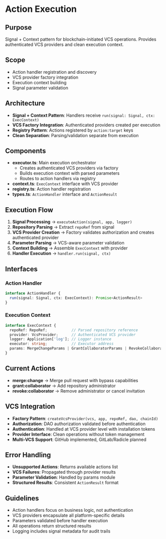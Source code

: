 # Action Execution

## Purpose
Signal + Context pattern for blockchain-initiated VCS operations. Provides authenticated VCS providers and clean execution context.

## Scope
- Action handler registration and discovery
- VCS provider factory integration
- Execution context building
- Signal parameter validation

## Architecture
- **Signal + Context Pattern**: Handlers receive `run(signal: Signal, ctx: ExecContext)`
- **VCS Factory Integration**: Authenticated providers created per execution
- **Registry Pattern**: Actions registered by `action:target` keys
- **Clean Separation**: Parsing/validation separate from execution

## Components
- **executor.ts**: Main execution orchestrator
  - Creates authenticated VCS providers via factory
  - Builds execution context with parsed parameters
  - Routes to action handlers via registry
- **context.ts**: `ExecContext` interface with VCS provider
- **registry.ts**: Action handler registration
- **types.ts**: `ActionHandler` interface and `ActionResult`

## Execution Flow
1. **Signal Processing** → `executeAction(signal, app, logger)`
2. **Repository Parsing** → Extract `repoRef` from signal
3. **VCS Provider Creation** → Factory validates authorization and creates authenticated provider
4. **Parameter Parsing** → VCS-aware parameter validation
5. **Context Building** → Assemble `ExecContext` with provider
6. **Handler Execution** → `handler.run(signal, ctx)`

## Interfaces

### Action Handler
```typescript
interface ActionHandler {
  run(signal: Signal, ctx: ExecContext): Promise<ActionResult>
}
```

### Execution Context
```typescript
interface ExecContext {
  repoRef: RepoRef;           // Parsed repository reference
  provider: VcsProvider;      // Authenticated VCS provider  
  logger: Application['log']; // Logger instance
  executor: string;           // Executor address
  params: MergeChangeParams | GrantCollaboratorParams | RevokeCollaboratorParams; // Typed parameters
}
```

## Current Actions
- **merge:change** → Merge pull request with bypass capabilities
- **grant:collaborator** → Add repository administrator
- **revoke:collaborator** → Remove administrator or cancel invitation

## VCS Integration
- **Factory Pattern**: `createVcsProvider(vcs, app, repoRef, dao, chainId)` 
- **Authorization**: DAO authorization validated before authentication
- **Authentication**: Handled at VCS provider level with installation tokens
- **Provider Interface**: Clean operations without token management
- **Multi-VCS Support**: GitHub implemented, GitLab/Radicle planned

## Error Handling
- **Unsupported Actions**: Returns available actions list
- **VCS Failures**: Propagated through provider results
- **Parameter Validation**: Handled by params module
- **Structured Results**: Consistent `ActionResult` format

## Guidelines
- Action handlers focus on business logic, not authentication
- VCS providers encapsulate all platform-specific details
- Parameters validated before handler execution
- All operations return structured results
- Logging includes signal metadata for audit trails